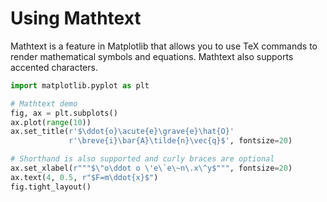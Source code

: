 # Using Mathtext

Mathtext is a feature in Matplotlib that allows you to use TeX commands to render mathematical symbols and equations. Mathtext also supports accented characters.

```python
import matplotlib.pyplot as plt

# Mathtext demo
fig, ax = plt.subplots()
ax.plot(range(10))
ax.set_title(r'$\ddot{o}\acute{e}\grave{e}\hat{O}'
             r'\breve{i}\bar{A}\tilde{n}\vec{q}$', fontsize=20)

# Shorthand is also supported and curly braces are optional
ax.set_xlabel(r"""$\"o\ddot o \'e\`e\~n\.x\^y$""", fontsize=20)
ax.text(4, 0.5, r"$F=m\ddot{x}$")
fig.tight_layout()
```
